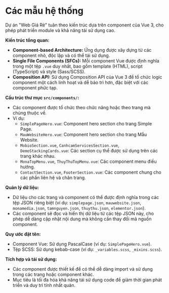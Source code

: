 # Các mẫu hệ thống

Dự án "Web Giá Rẻ" tuân theo kiến trúc dựa trên component của Vue 3, cho phép phát triển module và khả năng tái sử dụng cao.

**Kiến trúc tổng quan:**
*   **Component-based Architecture:** Ứng dụng được xây dựng từ các component nhỏ, độc lập và có thể tái sử dụng.
*   **Single File Components (SFCs):** Mỗi component Vue được định nghĩa trong một tệp `.vue` duy nhất, bao gồm template (HTML), script (TypeScript) và style (Sass/SCSS).
*   **Composition API:** Sử dụng Composition API của Vue 3 để tổ chức logic component một cách linh hoạt và dễ bảo trì hơn, đặc biệt với các component phức tạp.

**Cấu trúc thư mục `src/components/`:**
*   Các component được tổ chức theo chức năng hoặc theo trang mà chúng thuộc về.
*   Ví dụ:
    *   `SimplePageHero.vue`: Component hero section cho trang Simple Page.
    *   `MauWebsiteHero.vue`: Component hero section cho trang Mẫu Website.
    *   `MobioSection.vue`, `CanhcamServicesSection.vue`, `DemoStackingCards.vue`: Các section cụ thể được sử dụng trên các trang khác nhau.
    *   `MonaTopMenu.vue`, `ThuyThuTopMenu.vue`: Các component menu điều hướng.
    *   `ContactSection.vue`, `FooterSection.vue`: Các component chung cho các phần liên hệ và chân trang.

**Quản lý dữ liệu:**
*   Dữ liệu cho các trang và component có thể được định nghĩa trong các tệp JSON riêng biệt (ví dụ: `simplepage.json`, `mauwebsite.json`, `monamedia.json`, `tamnguyen.json`, `thuythu.json`, `elementor.json`).
*   Các component sẽ đọc và hiển thị dữ liệu từ các tệp JSON này, cho phép dễ dàng cập nhật nội dung mà không cần thay đổi mã nguồn component.

**Quy ước đặt tên:**
*   Component Vue: Sử dụng PascalCase (ví dụ: `SimplePageHero.vue`).
*   Tệp SCSS: Sử dụng kebab-case (ví dụ: `_variables.scss`, `_mixins.scss`).

**Tích hợp và tái sử dụng:**
*   Các component được thiết kế để có thể dễ dàng import và sử dụng trong các trang hoặc component khác.
*   Mục tiêu là tối đa hóa khả năng tái sử dụng code để giảm thời gian phát triển và duy trì tính nhất quán.
